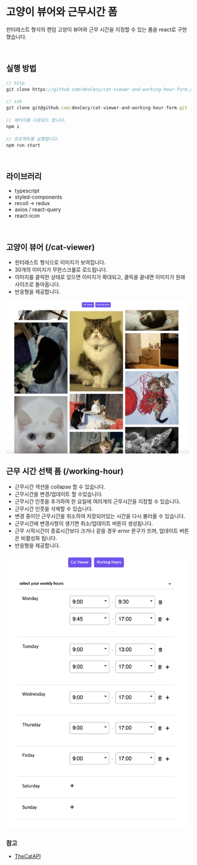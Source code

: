 # 고양이 뷰어와 근무시간 폼

핀터레스트 형식의 랜덤 고양이 뷰어와 근무 시간을 지정할 수 있는 폼을 react로 구현했습니다.

</br>

## 실행 방법

```js
// http
git clone https://github.com/devCecy/cat-viewer-and-working-hour-form.git

// ssh
git clone git@github.com:devCecy/cat-viewer-and-working-hour-form.git

// 패키지를 다운로드 합니다.
npm i

// 프로젝트를 실행합니다.
npm run start
```

</br>

## 라이브러리

- typescript
- styled-components
- recoil -> redux
- axios / react-query
- react-icon

</br>

## 고양이 뷰어 (/cat-viewer)

- 핀터레스트 형식으로 이미지가 보여집니다.
- 30개의 이미지가 무한스크롤로 로드됩니다.
- 이미지를 클릭한 상태로 있으면 이미지가 확대되고, 클릭을 끝내면 이미지가 원래 사이즈로 돌아옵니다.
- 반응형을 제공합니다.

<img src="public/images/cat-viewer.png" width="500px">

</br>

## 근무 시간 선택 폼 (/working-hour)

- 근무시간 섹션을 collapse 할 수 있습니다.
- 근무시간을 변경/업데이트 할 수있습니다.
- 근무시간 인풋을 추가하여 한 요일에 여러개의 근무시간을 지정할 수 있습니다.
- 근무시간 인풋을 삭제할 수 있습니다.
- 변경 중이던 근무시간을 취소하여 저장되어있는 시간을 다시 불러올 수 있습니다.
- 근무시간에 변경사항이 생기면 취소/업데이트 버튼이 생성됩니다.
- 근무 시작시간이 종료시간보다 크거나 같을 경우 error 문구가 뜨며, 업데이트 버튼은 비활성화 됩니다.
- 반응형을 제공합니다.

<img src="public/images/working-hour.png" width="500px">

### 참고

- [TheCatAPI](https://developers.thecatapi.com/view-account/ylX4blBYT9FaoVd6OhvR?report=bOoHBz-8t)
